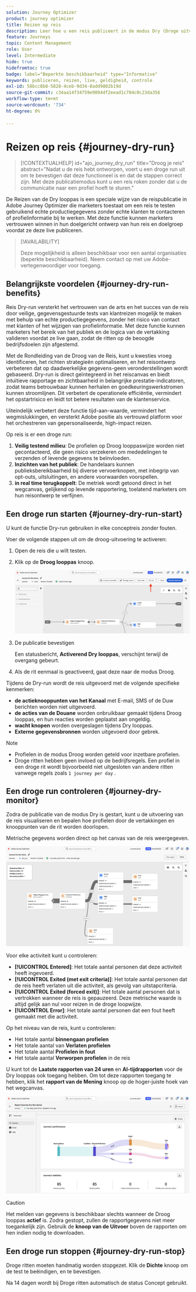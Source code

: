 ```yaml
---
solution: Journey Optimizer
product: journey optimizer
title: Reizen op reis
description: Leer hoe u een reis publiceert in de modus Dry (Droge uitvoering)
feature: Journeys
topic: Content Management
role: User
level: Intermediate
hide: true
hidefromtoc: true
badge: label="Beperkte beschikbaarheid" type="Informative"
keywords: publiceren, reizen, live, geldigheid, controle
exl-id: 58bcc8b8-5828-4ceb-9d34-8add9802b19d
source-git-commit: c34aa14f34759e9094df2eead1c784c0c23da356
workflow-type: tm+mt
source-wordcount: '734'
ht-degree: 0%

---
```


# Reizen op reis {#journey-dry-run}

>[!CONTEXTUALHELP]
>id="ajo_journey_dry_run"
>title="Droog je reis"
>abstract="Nadat u de reis hebt ontworpen, voert u een droge run uit om te bevestigen dat deze functioneel is en dat de stappen correct zijn. Met deze publicatiemodus kunt u een reis roken zonder dat u de communicatie naar een profiel hoeft te sturen."

De Reizen van de Dry looppas is een speciale wijze van de reispublicatie in Adobe Journey Optimizer die marketers toestaat om een reis te testen gebruikend echte productiegegevens zonder echte klanten te contacteren of profielinformatie bij te werken.  Met deze functie kunnen marketers vertrouwen winnen in hun doelgericht ontwerp van hun reis en doelgroep voordat ze deze live publiceren.


>[!AVAILABILITY]
>
>Deze mogelijkheid is alleen beschikbaar voor een aantal organisaties (beperkte beschikbaarheid). Neem contact op met uw Adobe-vertegenwoordiger voor toegang.


## Belangrijkste voordelen {#journey-dry-run-benefits}

Reis Dry-run versterkt het vertrouwen van de arts en het succes van de reis door veilige, gegevensgestuurde tests van klantreizen mogelijk te maken met behulp van echte productiegegevens, zonder het risico van contact met klanten of het wijzigen van profielinformatie. Met deze functie kunnen marketers het bereik van het publiek en de logica van de vertakking valideren voordat ze live gaan, zodat de ritten op de beoogde bedrijfsdoelen zijn afgestemd.

Met de Rondleiding van de Droog van de Reis, kunt u kwesties vroeg identificeren, het richten strategieën optimaliseren, en het reisontwerp verbeteren dat op daadwerkelijke gegevens-geen veronderstellingen wordt gebaseerd. Dry-run is direct geïntegreerd in het reiscanvas en biedt intuïtieve rapportage en zichtbaarheid in belangrijke prestatie-indicatoren, zodat teams betrouwbaar kunnen herhalen en goedkeuringswerkstromen kunnen stroomlijnen. Dit verbetert de operationele efficiëntie, vermindert het opstartrisico en leidt tot betere resultaten van de klantenservice.

Uiteindelijk verbetert deze functie tijd-aan-waarde, vermindert het wegmislukkingen, en versterkt Adobe positie als vertrouwd platform voor het orchestreren van gepersonaliseerde, high-impact reizen.

Op reis is er een droge run:

1. **Veilig testend milieu**: De profielen op Droog looppaswijze worden niet gecontacteerd, die geen risico verzekeren om mededelingen te verzenden of levende gegevens te beïnvloeden.
1. **Inzichten van het publiek**: De handelaars kunnen publieksbereikbaarheid bij diverse vervoerknopen, met inbegrip van opt-outs, uitsluitingen, en andere voorwaarden voorspellen.
1. **in real time terugkoppelt**: De metriek wordt getoond direct in het wegcanvas, gelijkend op levende rapportering, toelatend marketers om hun reisontwerp te verfijnen.

## Een droge run starten {#journey-dry-run-start}

U kunt de functie Dry-run gebruiken in elke conceptreis zonder fouten.

Voer de volgende stappen uit om de droog-uitvoering te activeren:

1. Open de reis die u wilt testen.
1. Klik op de **Droog looppas** knoop.

   ![ Begin de reis droge looppas ](assets/dry-run-button.png)

1. De publicatie bevestigen

   Een statusbericht, **Activerend Dry looppas**, verschijnt terwijl de overgang gebeurt.

1. Als de rit eenmaal is geactiveerd, gaat deze naar de modus Droog.

Tijdens de Dry-run wordt de reis uitgevoerd met de volgende specifieke kenmerken:

* **de actieknooppunten van het Kanaal** met E-mail, SMS of de Duw berichten worden niet uitgevoerd.
* **de acties van de Douane** worden onbruikbaar gemaakt tijdens Droog looppas, en hun reacties worden geplaatst aan ongeldig.
* **wacht knopen** worden overgeslagen tijdens Dry looppas.
  <!--You can override the wait block timeouts, then if you have wait blocks duration longer than allowed dry run journey duration, then that branch will not execute completely.-->
* **Externe gegevensbronnen** worden uitgevoerd door gebrek.

>[!NOTE]
>
> * Profielen in de modus Droog worden geteld voor inzetbare profielen.
> * Droge ritten hebben geen invloed op de bedrijfsregels. Een profiel in een droge rit wordt bijvoorbeeld niet uitgesloten van andere ritten vanwege regels zoals `1 journey per day` .

## Een droge run controleren {#journey-dry-monitor}

Zodra de publicatie van de modus Dry is gestart, kunt u de uitvoering van de reis visualiseren en bepalen hoe profielen door de vertakkingen en knooppunten van de rit worden doorlopen.

Metrische gegevens worden direct op het canvas van de reis weergegeven.

![ Monitor de runtime van de reisdroge uitvoering ](assets/dry-run-metrics.png)

Voor elke activiteit kunt u controleren:

* **[!UICONTROL Entered]**: Het totale aantal personen dat deze activiteit heeft ingevoerd.
* **[!UICONTROL Exited (met exit criteria)]**: Het totale aantal personen dat de reis heeft verlaten uit die activiteit, als gevolg van uitstapcriteria.
* **[!UICONTROL Exited (forced exit)]**: Het totale aantal personen dat is vertrokken wanneer de reis is gepauzeerd. Deze metrische waarde is altijd gelijk aan nul voor reizen in de droge loopwijze.
* **[!UICONTROL Error]**: Het totale aantal personen dat een fout heeft gemaakt met die activiteit.


Op het niveau van de reis, kunt u controleren:

* Het totale aantal **binnengaan profielen**
* Het totale aantal van **Verlaten profielen**
* Het totale aantal **Profielen in fout**
* Het totale aantal **Verworpen profielen** in de reis

U kunt tot de **Laatste rapporten van 24 uren** en **Al-tijdrapporten** voor de Dry looppas ook toegang hebben. Om tot deze rapporten toegang te hebben, klik het **rapport van de Mening** knoop op de hoger-juiste hoek van het wegcanvas.

![ heb toegang tot de rapporten voor de runtime van de reisdroge uitvoering ](assets/dry-run-report.png)

>[!CAUTION]
>
> Het melden van gegevens is beschikbaar slechts wanneer de Droog looppas **actief** is.  Zodra gestopt, zullen de rapportgegevens niet meer toegankelijk zijn. Gebruik de **knoop van de Uitvoer** boven de rapporten om hen indien nodig te downloaden.


## Een droge run stoppen {#journey-dry-run-stop}

Droge ritten moeten handmatig worden stopgezet. Klik de **Dichte** knoop om de test te beëindigen, en te bevestigen.

Na 14 dagen wordt bij Droge ritten automatisch de status Concept gebruikt.
